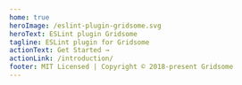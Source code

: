```yaml
---
home: true
heroImage: /eslint-plugin-gridsome.svg
heroText: ESLint plugin Gridsome
tagline: ESLint plugin for Gridsome
actionText: Get Started →
actionLink: /introduction/
footer: MIT Licensed | Copyright © 2018-present Gridsome
---
```

